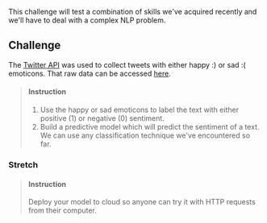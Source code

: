 

This challenge will test a combination of skills we've acquired recently and we'll have to deal with a complex NLP problem.

## Challenge
The [Twitter API](https://developer.twitter.com/en/docs/twitter-api) was used to collect tweets with either happy :) or sad :( emoticons. That raw data can be accessed [here](https://drive.google.com/file/d/1FXl6H34ozvl02_kED-XA1szrCpoRZ5dr/view?usp=sharing). 

> #### Instruction
> 1. Use the happy or sad  emoticons to label the text with either positive (1) or negative (0) sentiment.
> 2. Build a predictive model which will predict the sentiment of a text. We can use any classification technique we've encountered so far.

### Stretch

> #### Instruction
> Deploy your model to cloud so anyone can try it with HTTP requests from their computer.
